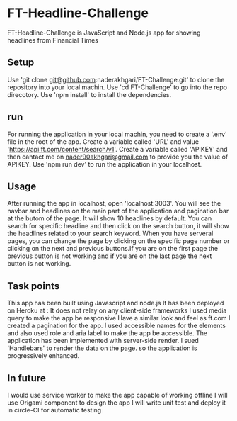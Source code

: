 # FT-Headline-Challenge

FT-Headline-Challenge is JavaScript and Node.js app for showing headlines from Financial Times

## Setup

Use 'git clone git@github.com:naderakhgari/FT-Challenge.git' to clone the repository into your local machin.
Use 'cd FT-Challenge' to go into the repo direcotory.
Use 'npm install' to install the dependencies.

## run

For running the application in your local machin, you need to create a '.env' file in the root of the app. Create a variable called 'URL' and value 'https://api.ft.com/content/search/v1'.
Create a variable called 'APIKEY' and then cantact me on nader90akhgari@gmail.com to provide you the value of APIKEY.
Use 'npm run dev' to run the application in your localhost.

## Usage

After running the app in localhost, open 'localhost:3003'. You will see the navbar and headlines on the main part of the application and pagination bar at the butom of the page.
It will show 10 headlines by default.
You can search for specific headline and then click on the search button, it will show the headlines related to your search keyword.
When you have serveral pages, you can change the page by clicking on the specific page number or clicking on the next and previous buttons.If you are on the first page the previous button is not working and if you are on the last page the next button is not working.

##  Task points

This app has been built using Javascript and node.js
It has been deployed on Heroku at :
It does not relay on any client-side frameworks
I used media query to make the app be responsive
Have a similar look and feel as ft.com
I created a pagination for the app.
I used accessible names for the elements and also used role and aria label to make the app be accessible.
The application has been implemented with server-side render. I sued 'Handlebars' to render the data on the page. so the application is progressively enhanced.

## In future

I would use service worker to make the app capable of working offline
I will use Origami component to design the app
I will write unit test and deploy it in circle-CI for automatic testing

